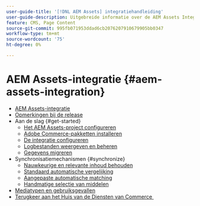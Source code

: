 ```yaml
---
user-guide-title: '[!DNL AEM Assets] integratiehandleiding'
user-guide-description: Uitgebreide informatie over de AEM Assets Integration voor beheerders van Adobe Commerce en Magento Open Source en eCommerce-markten.
feature: CMS, Page Content
source-git-commit: 995fb071953ddad6cb2076207910679905bb0347
workflow-type: tm+mt
source-wordcount: '75'
ht-degree: 0%

---
```



# AEM Assets-integratie {#aem-assets-integration}

- [AEM Assets-integratie](overview.md)
- [Opmerkingen bij de release](release-notes.md)
- Aan de slag {#get-started}
   - [Het AEM Assets-project configureren](get-started/configure-aem.md)
   - [Adobe Commerce-pakketten installeren](get-started/configure-commerce.md)
   - [De integratie configureren](get-started/setup-synchronization.md)
   - [Logbestanden weergeven en beheren](get-started/logs.md)
   - [Gegevens migreren](get-started/migrate-data.md)
- Synchronisatiemechanismen {#synchronize}
   - [Nauwkeurige en relevante inhoud behouden](synchronize/commerce-content.md)
   - [Standaard automatische vergelijking](synchronize/default-match.md)
   - [Aangepaste automatische matching](synchronize/custom-match.md)
   - [Handmatige selectie van middelen](synchronize/asset-selector-integration.md)
- [Mediatypen en gebruiksgevallen](manage-assets.md)
- [&#x200B; Terugkeer aan het Huis van de Diensten van Commerce &#x200B;](https://experienceleague.adobe.com/nl/docs/commerce/user-guides/home)

